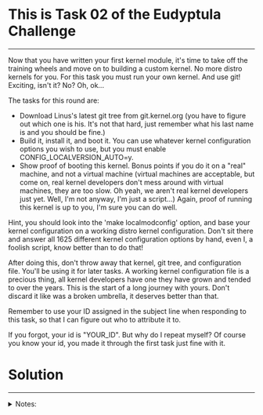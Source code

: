 # This is Task 02 of the Eudyptula Challenge
--------------------------------------------

Now that you have written your first kernel module, it's time to take
off the training wheels and move on to building a custom kernel.  No
more distro kernels for you.  For this task you must run your own
kernel.  And use git!  Exciting, isn't it?  No?  Oh, ok...

The tasks for this round are:
  - Download Linus's latest git tree from git.kernel.org (you have to
    figure out which one is his.  It's not that hard, just remember what
    his last name is and you should be fine.)
  - Build it, install it, and boot it.  You can use whatever kernel
    configuration options you wish to use, but you must enable
    CONFIG_LOCALVERSION_AUTO=y.
  - Show proof of booting this kernel.  Bonus points if you do it on a
    "real" machine, and not a virtual machine (virtual machines are
    acceptable, but come on, real kernel developers don't mess around
    with virtual machines, they are too slow.  Oh yeah, we aren't real
    kernel developers just yet.  Well, I'm not anyway, I'm just a
    script...)  Again, proof of running this kernel is up to you, I'm
    sure you can do well.

Hint, you should look into the 'make localmodconfig' option, and base
your kernel configuration on a working distro kernel configuration.
Don't sit there and answer all 1625 different kernel configuration
options by hand, even I, a foolish script, know better than to do that!

After doing this, don't throw away that kernel, git tree, and
configuration file.  You'll be using it for later tasks.  A working
kernel configuration file is a precious thing, all kernel developers
have one they have grown and tended to over the years.  This is the
start of a long journey with yours.  Don't discard it like was a broken
umbrella, it deserves better than that.

Remember to use your ID assigned in the subject line when responding to
this task, so that I can figure out who to attribute it to.

If you forgot, your id is "YOUR_ID".  But why do I repeat myself?
Of course you know your id, you made it through the first task just fine
with it.


# Solution
----------
<details>
<summary>Notes:</summary>
<br>

Compiled on ubuntu 20.04
```bash
sudo apt-get install fakeroot build-essential crash kexec-tools makedumpfile kernel-wedge libssl-dev
sudo apt-get install git libncurses5 libncurses5-dev libelf-dev asciidoc binutils-dev flex bison
sudo apt-get build-dep linux
git clone https://git.kernel.org/pub/scm/linux/kernel/git/torvalds/linux.git/
cd linux
make localmodconfig
scripts/config --disable DEBUG_INFO
scripts/config --disable DEBUG_INFO_BTF
scripts/config --disable SYSTEM_TRUSTED_KEYS
scripts/config --set-str SYSTEM_TRUSTED_KEYS ""
scripts/config --disable LOCALVERSION_AUTO          # <- Challenge requirement!!!
make $(nproc)
make install
reboot
```


</details>
